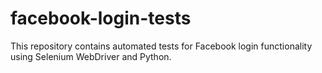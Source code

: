 # facebook-login-tests
This repository contains automated tests for Facebook login functionality using Selenium WebDriver and Python.
